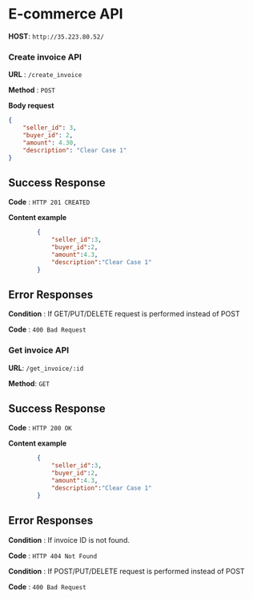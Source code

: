 # E-commerce API

**HOST**: `http://35.223.80.52/`

### Create invoice API

**URL** : `/create_invoice`

**Method** : `POST`

**Body request**

```json
{
    "seller_id": 3,
    "buyer_id": 2,
    "amount": 4.30,
    "description": "Clear Case 1"
}
```

## Success Response

**Code** : `HTTP 201 CREATED`

**Content example**

```json
		{
			"seller_id":3,
			"buyer_id":2,
			"amount":4.3,
			"description":"Clear Case 1"
		}
```

## Error Responses

**Condition** : If GET/PUT/DELETE request is performed instead of POST

**Code** : `400 Bad Request`


### Get invoice API

**URL**: `/get_invoice/:id`

**Method**: `GET`

## Success Response

**Code** : `HTTP 200 OK`

**Content example**

```json
		{
			"seller_id":3,
			"buyer_id":2,
			"amount":4.3,
			"description":"Clear Case 1"
		}
```

## Error Responses

**Condition** : If invoice ID is not found.

**Code** : `HTTP 404 Not Found`

**Condition** : If POST/PUT/DELETE request is performed instead of POST

**Code** : `400 Bad Request`
